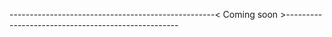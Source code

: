 ---------------------------------------------------< Coming soon >---------------------------------------------------
